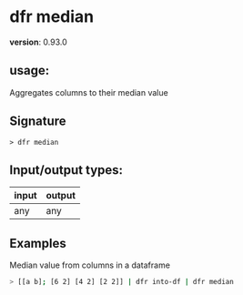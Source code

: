 # dfr median

**version**: 0.93.0

## **usage**:

Aggregates columns to their median value

## Signature

`> dfr median `

## Input/output types:

| input | output |
| ----- | ------ |
| any   | any    |

## Examples

Median value from columns in a dataframe

```bash
> [[a b]; [6 2] [4 2] [2 2]] | dfr into-df | dfr median
```
